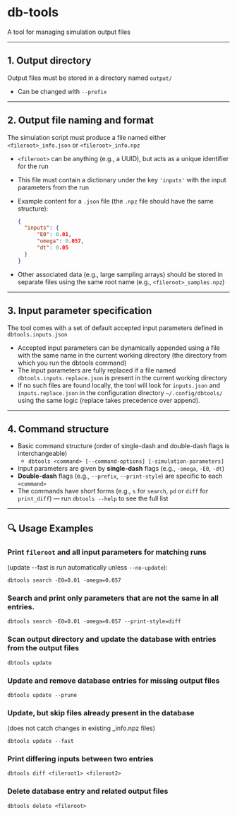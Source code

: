 # db-tools
A tool for managing simulation output files

---

## 1. Output directory

Output files must be stored in a directory named `output/`

- Can be changed with `--prefix`

---

## 2. Output file naming and format

The simulation script must produce a file named either `<fileroot>_info.json` or `<fileroot>_info.npz`

- `<fileroot>` can be anything (e.g., a UUID), but acts as a unique identifier for the run
- This file must contain a dictionary under the key `'inputs'` with the input parameters from the run
- Example content for a `.json` file (the `.npz` file should have the same structure):

  ```json
  {
    "inputs": {
        "E0": 0.01,
        "omega": 0.057,
        "dt": 0.05
    }
  }
  ```
- Other associated data (e.g., large sampling arrays) should be stored in separate files using the same root name (e.g., `<fileroot>_samples.npz`)

---

## 3. Input parameter specification

The tool comes with a set of default accepted input parameters defined in `dbtools.inputs.json`

- Accepted input parameters can be dynamically appended using a file with the same name in the current working directory (the directory from which you run the dbtools command)
- The input parameters are fully replaced if a file named `dbtools.inputs.replace.json` is present in the current working directory
- If no such files are found locally, the tool will look for `inputs.json` and `inputs.replace.json` in the configuration directory `~/.config/dbtools/` using the same logic (replace takes precedence over append).

---

## 4. Command structure
- Basic command structure (order of single-dash and double-dash flags is interchangeable)
    - `dbtools <command> [--command-options] [-simulation-parameters]`
- Input parameters are given by **single-dash** flags (e.g., `-omega`, `-E0`, `-dt`)  
- **Double-dash** flags (e.g., `--prefix`, `--print-style`) are specific to each `<command>`
- The commands have short forms (e.g., `s` for `search`, `pd` or `diff` for `print_diff`) — run `dbtools --help` to see the full list

---

## 🔍 Usage Examples

### Print `fileroot` and all input parameters for matching runs  
(update --fast is run automatically unless `--no-update`):

```text
dbtools search -E0=0.01 -omega=0.057
```
### Search and print only parameters that are not the same in all entries.
```text
dbtools search -E0=0.01 -omega=0.057 --print-style=diff
```

### Scan output directory and update the database with entries from the output files
```text
dbtools update
```
### Update and remove database entries for missing output files
```text
dbtools update --prune
```
### Update, but skip files already present in the database
(does not catch changes in existing _info.npz files)
```text
dbtools update --fast
```

### Print differing inputs between two entries
```text
dbtools diff <fileroot1> <fileroot2>
```

### Delete database entry and related output files
```text
dbtools delete <fileroot>
```
